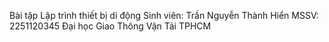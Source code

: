Bài tập Lập trình thiết bị di động
Sinh viên: Trần Nguyễn Thành Hiển
MSSV: 2251120345
Đại học Giao Thông Vận Tải TPHCM
